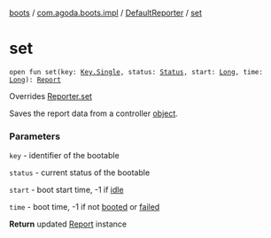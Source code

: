 [boots](../../index.md) / [com.agoda.boots.impl](../index.md) / [DefaultReporter](index.md) / [set](./set.md)

# set

`open fun set(key: `[`Key.Single`](../../com.agoda.boots/-key/-single/index.md)`, status: `[`Status`](../../com.agoda.boots/-status/index.md)`, start: `[`Long`](https://kotlinlang.org/api/latest/jvm/stdlib/kotlin/-long/index.html)`, time: `[`Long`](https://kotlinlang.org/api/latest/jvm/stdlib/kotlin/-long/index.html)`): `[`Report`](../../com.agoda.boots/-report/index.md)

Overrides [Reporter.set](../../com.agoda.boots/-reporter/set.md)

Saves the report data from a controller [object](../../com.agoda.boots/-boots/index.md).

### Parameters

`key` - identifier of the bootable

`status` - current status of the bootable

`start` - boot start time, -1 if [idle](../../com.agoda.boots/-status/-idle/index.md)

`time` - boot time, -1 if not [booted](../../com.agoda.boots/-status/-booted/index.md) or [failed](../../com.agoda.boots/-status/-failed/index.md)

**Return**
updated [Report](../../com.agoda.boots/-report/index.md) instance

